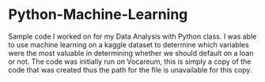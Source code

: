 # Python-Machine-Learning
Sample code I worked on for my Data Analysis with Python class.
I was able to use machine learning on a kaggle dataset to determine which variables were the most valuable in determining whether we should default on a loan or not. 
The code was initially run on Vocareum, this is simply a copy of the code that was created thus the path for the file is unavailable for this copy. 
